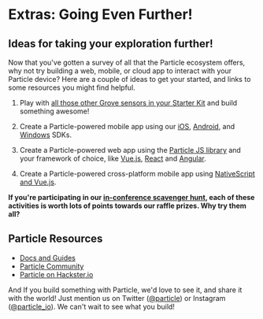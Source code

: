# Extras: Going Even Further!

## Ideas for taking your exploration further!

Now that you've gotten a survey of all that the Particle ecosystem offers, why not try building a web, mobile, or cloud app to interact with your Particle device? Here are a couple of ideas to get your started, and links to some resources you might find helpful.

1. Play with [all those other Grove sensors in your Starter Kit](https://docs.particle.io/datasheets/accessories/mesh-accessories/) and build something awesome!

2.  Create a Particle-powered mobile app using our [iOS](https://docs.particle.io/reference/ios/), [Android](https://docs.particle.io/reference/android/), and [Windows](https://docs.particle.io/reference/windows/) SDKs.

3.  Create a Particle-powered web app using the [Particle JS library](https://docs.particle.io/reference/javascript/) and your framework of choice, like [Vue.js](https://vuejs.org/), [React](https://reactjs.org/) and [Angular](https://angular.io/).

4.  Create a Particle-powered cross-platform mobile app using [NativeScript and Vue.js](https://www.nativescript.org/vue).

**If you're participating in our [in-conference scavenger hunt](http://events.particle.io/thatconference2019/scavengerhunt), each of these activities is worth lots of points towards our raffle prizes. Why try them all?**

## Particle Resources

- [Docs and Guides](https://docs.particle.io/guide/getting-started/intro/photon/)
- [Particle Community](https://community.particle.io/)
- [Particle on Hackster.io](https://www.hackster.io/particle)

And If you build something with Particle, we'd love to see it, and share it with the world! Just mention us on Twitter ([@particle](https://twitter.com/particle)) or Instagram ([@particle_io](https://www.instagram.com/particle_io/?hl=en)). We can't wait to see what you build!
